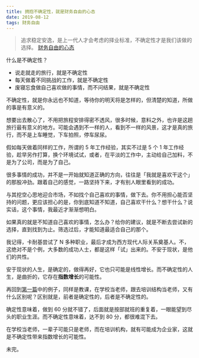 ```yaml
---
title: 拥抱不确定性，就是财务自由的心态
date: 2019-08-12
tags: 财务自由
---
```


> 追求稳定安逸，是上一代人才会考虑的择业标准，不确定性才是我们该做的选择。 [财务自由的心态](/2019/08/06/treasure-freedom)

什么是不确定性？

- 说走就走的旅行，就是不确定性
- 每天做着不同挑战的工作，就是不确定性
- 废寝忘食做自己喜欢做的事情，而不问结果，就是不确定性

不确定性，就是你永远也不知道，等待你的明天将是怎样的，但清楚的知道，所做的事是有意义的。

想要出去散心了，不用把旅程安排得密不透风，很多时候，意料之外，也许是这趟旅行最有意义的地方。可能会遇到不一样的人，看到不一样的风景，这才是真的旅行，而不是上车睡觉，下车拍照，停车尿尿。

假如每天做着同样的工作，所谓的 5 年工作经验，其实不过是 5 个 1 年工作经验，趁早另作打算，换个环境试试，或者，在平淡的工作中，主动给自己加料，不是为了公司，而是为了自己。

很多事情的成功，并不是一开始就知道正确的方向，往往是「我就是喜欢干这个」的那股冲劲。跟着自己的感觉，一路坚持下来，才有别人眼里看到的成功。

与其挖空心思地迎合市场，不如找个自己喜欢的事情，做下去。你不用担心能否坚持的问题，更应该担心的是，你到底知道不知道，自己喜欢干什么？想干什么？说实话，这个事情，我最近才渐渐想明白。

如果真的就是不知道自己喜欢的事情，怎么办？给你的建议，就是不断去尝试新的选择，直到找到为止。筛选过后，才能知道最适合自己的那个。

我记得，卡耐基尝试了 N 多种职业，最后才成为西方现代人际关系奠基人。不，这绝对不是个例，大多数的成功人士，都是这样「试」出来的。不安于现状，是他们的共性。

安于现状的人生，是确定的，做得再好，它也只可能是线性增长。而不确定性的人生，是曲折的，它存在**指数增长**的可能性。

再回到[第一篇](/2019/08/06/treasure-freedom)中的例子，同样是教课，在学校当老师，跟去培训结构当老师，又有什么区别呢？区别就是，前者是确定性的，后者是不确定性的。

确定性意味着，做到 60 分就不错了，后面就是按部就班的重复着，一眼能望到尽头的职业生涯。而不确定性意味着，达不到 80 分，都很难混下去。

在学校当老师，一辈子可能只是老师，而在培训机构，就有可能成为企业家，这就是不确定性带来指数增长的可能性。

未完。
